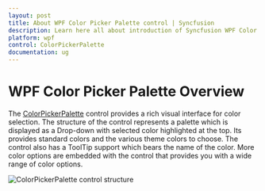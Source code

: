 ```yaml
---
layout: post
title: About WPF Color Picker Palette control | Syncfusion
description: Learn here all about introduction of Syncfusion WPF Color Picker Palette control, its elements and more details.
platform: wpf
control: ColorPickerPalette
documentation: ug
---
```


# WPF Color Picker Palette Overview

The [ColorPickerPalette](https://help.syncfusion.com/cr/wpf/Syncfusion.Windows.Tools.Controls.ColorPickerPalette.html) control provides a rich visual interface for color selection. The structure of the control represents a palette which is displayed as a Drop-down with selected color highlighted at the top. Its provides standard colors and the various theme colors to choose.  The control also has a ToolTip support which bears the name of the color. More color options are embedded with the control that provides you with a wide range of color options.

![ColorPickerPalette control structure](Getting-Started_images/Overview.png)